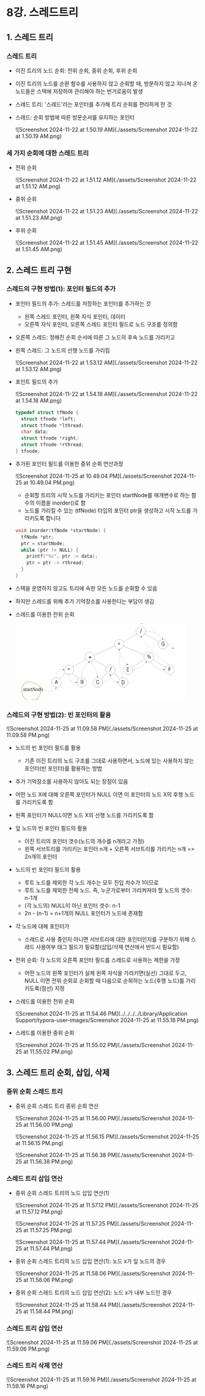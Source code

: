# 8강. 스레드트리

## 1. 스레드 트리

### 스레드 트리

- 이진 트리의 노드 순회: 전위 순회, 중위 순회, 후위 순회

- 이진 트리의 노드를 순환 함수를 사용하지 않고 순회할 때, 방문하지 않고 지나쳐 온 노드들은 스택에 저장하여 관리해야 하는 번거로움이 발생

- 스레드 트리: '스레드'라는 포인터를 추가해 트리 순회를 편리하게 한 것

- 스레드: 순회 방법에 따른 방문순서를 유지하는 포인터

  ![Screenshot 2024-11-22 at 1.50.19 AM](./assets/Screenshot 2024-11-22 at 1.50.19 AM.png)



### 세 가지 순회에 대한 스레드 트리

- 전위 순회

  ![Screenshot 2024-11-22 at 1.51.12 AM](./assets/Screenshot 2024-11-22 at 1.51.12 AM.png)

- 중위 순회

  ![Screenshot 2024-11-22 at 1.51.23 AM](./assets/Screenshot 2024-11-22 at 1.51.23 AM.png)

- 후위 순회

  ![Screenshot 2024-11-22 at 1.51.45 AM](./assets/Screenshot 2024-11-22 at 1.51.45 AM.png)



## 2. 스레드 트리 구현

### 스레드의 구현 방법(1): 포인터 필드의 추가

- 포인터 필드의 추가: 스레드를 저장하는 포인터를 추가하는 것

  - 왼쪽 스레드 포인터, 왼쪽 자식 포인터, 데이터
  - 오른쪽 자식 포인터, 오른쪽 스레드 포인터 필드로 노드 구조를 정의함

- 오른쪽 스레드: 정해진 순회 순서에 따른 그 노드의 후속 노드를 가리키고

- 왼쪽 스레드: 그 노드의 선행 노드를 가리킴

  ![Screenshot 2024-11-22 at 1.53.12 AM](./assets/Screenshot 2024-11-22 at 1.53.12 AM.png)

- 포인트 필드의 추가

  ![Screenshot 2024-11-22 at 1.54.18 AM](./assets/Screenshot 2024-11-22 at 1.54.18 AM.png)

   ```c
   typedef struct tfNode {
     struct tfnode *left;
     struct tfnode *lthread;
     char data;
     struct tfnode *right;
     struct tfnode *rthread;
   } tfnode;
   ```

- 추가된 포인터 필드를 이용한 중위 순회 연산과정

  ![Screenshot 2024-11-25 at 10.49.04 PM](./assets/Screenshot 2024-11-25 at 10.49.04 PM.png)

  - 순회할 트리의 시작 노드를 가리키는 포인터 startNode를 매개변수로 하는 함수의 이름을 inorder()로 함
  - 노드를 가리킬 수 있는 (tfNode) 타입의 포인터 ptr을 생성하고 시작 노드를 가리키도록 합니다

  ```c
  void inorder(tfNode *startNode) {
    tfNode *ptr;
    ptr = startNode;
    while (ptr != NULL) {
      printf("%c", ptr -> data);
      ptr = ptr -> rthread;
    }
  }
  ```

- 스택을 운영하지 않고도 트리에 속한 모든 노드를 순회할 수 있음

- 하지만 스레드를 위해 추가 기억장소를 사용한다는 부담이 생김

- 스레드를 이용한 전위 순회

  <img src="./assets/Screenshot 2024-11-25 at 10.54.25 PM.png" alt="Screenshot 2024-11-25 at 10.54.25 PM" style="zoom:80%;" />



### 스레드의 구현 방법(2): 빈 포인터의 활용

![Screenshot 2024-11-25 at 11.09.58 PM](./assets/Screenshot 2024-11-25 at 11.09.58 PM.png)

- 노드의 빈 포인터 필드를 활용

  - 기존 이진 트리의 노드 구조를 그대로 사용하면서, 노드에 있는 사용하지 않는 포인터(빈 포인터)를 활용하는 방법

- 추가 기억장소를 사용하지 않아도 되는 장점이 있음

- 어떤 노드 X에 대해 오른쪽 포인터가 NULL 이면 이 포인터의 노드 X의 후행 노드를 가리키도록 함

- 왼쪽 포인터가 NULL이면 노드 X의 선행 노드를 가리키도록 함

- 잎 노드의 빈 포인터 필드의 활용

  - 이진 트리의 포인터 갯수(노드의 개수를 n개라고 가정)
  - 왼쪽 서브트리를 가리키는 포인터 n개 + 오른쪽 서브트리를 가리키는 n개 => 2n개의 포인터

- 노드의 빈 포인터 필드의 활용

  - 루트 노드를 제외한 각 노드 개수는 모두 진입 차수가 1이므로 
  - 루트 노드를 제외한 전체 노드. 즉, 누군가로부터 가리켜져야 할 노드의 갯수: n-1개
  - (각 노드의) NULL이 아닌 포인터 갯수: n-1
  - 2n - (n-1) = n+1개의 NULL 포인터가 노드에 존재함

- 각 노드에 대해 포인터가

  - 스레드로 사용 중인지 아니면 서브트리에 대한 포인터인지를 구분하기 위해 스레드 사용여부 태그 필드가 필요함(삽입/삭제 연산에서 반드시 필요함)

- 전위 순회: 각 노드의 오른쪽 포인터 필드를 스레드로 사용하는 제한을 가정

  - 어떤 노드의 왼쪽 포인터가 실제 왼쪽 자식을 가리키면(실선) 그대로 두고, NULL 이면 전위 순회로 순회할 때 다음으로 순회하는 노드(후행 노드)를 가리키도록(점선) 지정

- 스레드를 이용한 전위 순회 

  ![Screenshot 2024-11-25 at 11.54.46 PM](../../../../Library/Application Support/typora-user-images/Screenshot 2024-11-25 at 11.55.18 PM.png)

- 스레드를 이용한 중위 순회

  ![Screenshot 2024-11-25 at 11.55.02 PM](./assets/Screenshot 2024-11-25 at 11.55.02 PM.png)

  



## 3. 스레드 트리 순회, 삽입, 삭제

### 중위 순회 스레드 트리

- 중위 순회 스레드 트리 중위 순회 연산

  ![Screenshot 2024-11-25 at 11.56.00 PM](./assets/Screenshot 2024-11-25 at 11.56.00 PM.png)

  ![Screenshot 2024-11-25 at 11.56.15 PM](./assets/Screenshot 2024-11-25 at 11.56.15 PM.png)

  ![Screenshot 2024-11-25 at 11.56.38 PM](./assets/Screenshot 2024-11-25 at 11.56.38 PM.png)

### 스레드 트리 삽입 연산

- 중위 순회 스레드 트리의 노드 삽입 연산(1)

  ![Screenshot 2024-11-25 at 11.57.12 PM](./assets/Screenshot 2024-11-25 at 11.57.12 PM.png)

  ![Screenshot 2024-11-25 at 11.57.25 PM](./assets/Screenshot 2024-11-25 at 11.57.25 PM.png)

  ![Screenshot 2024-11-25 at 11.57.44 PM](./assets/Screenshot 2024-11-25 at 11.57.44 PM.png)

- 중위 순회 스레드 트리의 노드 삽입 연산(1): 노드 x가 잎 노드의 경우

  ![Screenshot 2024-11-25 at 11.58.06 PM](./assets/Screenshot 2024-11-25 at 11.58.06 PM.png)

- 중위 순회 스레드 트리의 노드 삽입 연산(2): 노드 x가 내부 노드인 경우

  ![Screenshot 2024-11-25 at 11.58.44 PM](./assets/Screenshot 2024-11-25 at 11.58.44 PM.png)

### 스레드 트리 삽입 연산

![Screenshot 2024-11-25 at 11.59.06 PM](./assets/Screenshot 2024-11-25 at 11.59.06 PM.png)

### 스레드 트리 삭제 연산

![Screenshot 2024-11-25 at 11.59.16 PM](./assets/Screenshot 2024-11-25 at 11.59.16 PM.png)